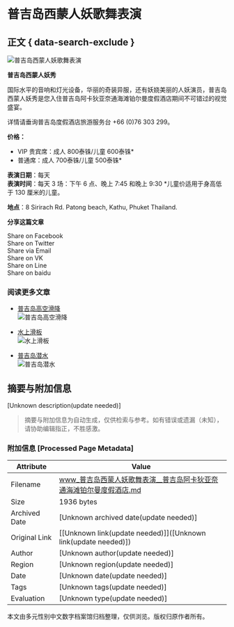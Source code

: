 # 普吉岛西蒙人妖歌舞表演

## 正文 { data-search-exclude }


![普吉岛西蒙人妖歌舞表演](https://d2e5ushqwiltxm.cloudfront.net/wp-content/uploads/sites/65/2017/01/31061448/Simon-Cabaret-724x357.jpg)

**普吉岛西蒙人妖秀**

国际水平的音响和灯光设备，华丽的奇装异服，还有妖娆美丽的人妖演员，普吉岛西蒙人妖秀是您入住普吉岛阿卡狄亚奈通海滩铂尔曼度假酒店期间不可错过的视觉盛宴。

详情请垂询普吉岛度假酒店旅游服务台 +66 (0)76 303 299。

**价格：**

- VIP 贵宾席：成人 800泰铢/儿童 600泰铢*
- 普通席：成人 700泰铢/儿童 500泰铢*

**表演日期**：每天  
**表演时间**：每天 3 场：下午 6 点、晚上 7:45 和晚上 9:30 *儿童价适用于身高低于 130 厘米的儿童。

**地点**：8 Sirirach Rd. Patong beach, Kathu, Phuket Thailand.

**分享这篇文章**

Share on Facebook  
Share on Twitter  
Share via Email  
Share on VK  
Share on Line  
Share on baidu  

### 阅读更多文章

- [普吉岛高空滑降](https://www.pullmanphuketarcadia.com/zh-hans/phuket-destination/activities-phuket/zip-lining-phuket/)  
![普吉岛高空滑降](https://d2e5ushqwiltxm.cloudfront.net/wp-content/uploads/sites/65/2017/01/10123400/Flying-hanuman-385x300.jpg)
  
- [水上滑板](https://www.pullmanphuketarcadia.com/zh-hans/phuket-destination/activities-phuket/wakeboarding/)  
![水上滑板](https://d2e5ushqwiltxm.cloudfront.net/wp-content/uploads/sites/65/2017/01/10123407/IMG_0658_resized-385x300.jpg)
  
- [普吉岛潜水](https://www.pullmanphuketarcadia.com/zh-hans/phuket-destination/activities-phuket/diving-phuket/)  
![普吉岛潜水](https://d2e5ushqwiltxm.cloudfront.net/wp-content/uploads/sites/65/2017/01/10123421/Depositphotos_25358239_original1-385x300.jpg)
<!-- tcd_original_link https://www.pullmanphuketarcadia.com/zh-hans/phuket-destination/activities-phuket/phuket-simon-cabaret-shows/ -->


## 摘要与附加信息

<!-- tcd_abstract -->
[Unknown description(update needed)]
<!-- tcd_abstract_end -->

> 摘要与附加信息为自动生成，仅供检索与参考。如有错误或遗漏（未知），请协助编辑指正，不胜感激。

### 附加信息 [Processed Page Metadata]

| Attribute       | Value                                  |
|-----------------|----------------------------------------|
| Filename        | www_普吉岛西蒙人妖歌舞表演__普吉岛阿卡狄亚奈通海滩铂尔曼度假酒店.md                             |
| Size            | 1936 bytes                           |
| Archived Date   | [Unknown archived date(update needed)]                             |
| Original Link   | [[Unknown link(update needed)]]([Unknown link(update needed)])                       |
| Author          | [Unknown author(update needed)]                               |
| Region          | [Unknown region(update needed)]                               |
| Date            | [Unknown date(update needed)]                                 |
| Tags            | [Unknown tags(update needed)]                                 |
| Evaluation            | [Unknown type(update needed)]                                 |
<!-- tcd_table_end -->

本文由多元性别中文数字档案馆归档整理，仅供浏览。版权归原作者所有。
